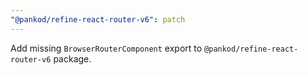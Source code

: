 ```yaml
---
"@pankod/refine-react-router-v6": patch
---
```


Add missing `BrowserRouterComponent` export to `@pankod/refine-react-router-v6` package.
